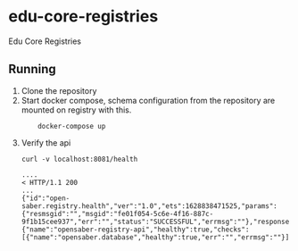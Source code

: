 # edu-core-registries
Edu Core Registries

## Running
1. Clone the repository  
2. Start docker compose, schema configuration from the repository are mounted on registry with this.
    ```
        docker-compose up
    ```
3. Verify the api 
    ```
    curl -v localhost:8081/health

    ....
    < HTTP/1.1 200
    ...
    {"id":"open-saber.registry.health","ver":"1.0","ets":1628838471525,"params":{"resmsgid":"","msgid":"fe01f054-5c6e-4f16-887c-9f1b15cee937","err":"","status":"SUCCESSFUL","errmsg":""},"responseCode":"OK","result":{"name":"opensaber-registry-api","healthy":true,"checks":[{"name":"opensaber.database","healthy":true,"err":"","errmsg":""}]}}
    ```
